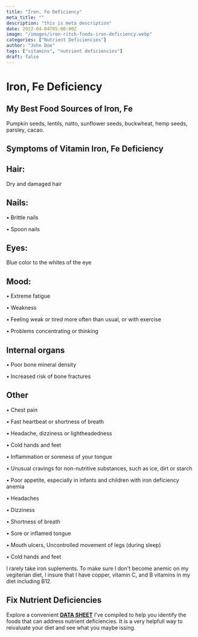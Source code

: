 ```yaml
---
title: "Iron, Fe Deficiency"
meta_title: ""
description: "this is meta description"
date: 2022-04-04T05:00:00Z
image: "/images/iron-ritch-foods-iron-deficiency.webp"
categories: ["Nutrient Deficiencies"]
author: "John Doe"
tags: ["vitamins", "nutrient deficiencies"]
draft: false
---
```


   <h1>Iron, Fe Deficiency</h1>
<h2>My Best Food Sources of Iron, Fe</h2>
<p>Pumpkin seeds, lentils, natto, sunflower seeds, buckwheat, hemp seeds, parsley, cacao.</p>
<h2>Symptoms of Vitamin Iron, Fe  Deficiency</h2>
<h2>Hair:</h2> <p>Dry and damaged hair</p>
<h2>Nails:</h2><p>&bull;  Brittle nails</p><p>&bull;  Spoon nails</p>
<h2>Eyes:</h2><p>Blue color to the whites of the eye</p>
<h2>Mood:</h2><p>&bull;  Extreme fatigue</p><p>&bull;  Weakness</p><p>&bull;  Feeling weak or tired more often than usual, or with exercise</p><p>&bull;  Problems concentrating or thinking</p>

 <h2>Internal organs</h2> <p>&bull; Poor bone mineral density</p><p>&bull; Increased risk of bone fractures</p>
<h2>Other</h2>
<p>&bull; Chest pain</p><p>&bull; Fast heartbeat or shortness of breath</p><p>&bull; Headache, dizziness or lightheadedness</p><p>&bull; Cold hands and feet</p><p>&bull; Inflammation or soreness of your tongue</p><p>&bull; Unusual cravings for non-nutritive substances, such as ice, dirt or starch</p><p>&bull; Poor appetite, especially in infants and children with iron deficiency anemia</p><p>&bull; Headaches</p><p>&bull; Dizziness</p><p>&bull; Shortness of breath</p><p>&bull; Sore or inflamed tongue</p><p>&bull; Mouth ulcers, Uncontrolled movement of legs (during sleep)</p><p>&bull; Cold hands and feet</p>
<p>I rarely take iron suplements. To make sure I don't become anemic on my vegiterian diet, I insure that I have copper, vitamin C, and B vitamins in my diet including B12.</p>
<h2>Fix Nutrient Deficiencies</h2><p>Explore a convenient <a title="fix nutritional deficiencies with a data sheet" href="../nutrients-in-healthy-foods.html"><b>DATA SHEET</b></a> I've compiled to help you identify the foods that can address nutrient deficiencies. It is a very helpfull way to reivaluate your diet and see what you maybe issing.</p>